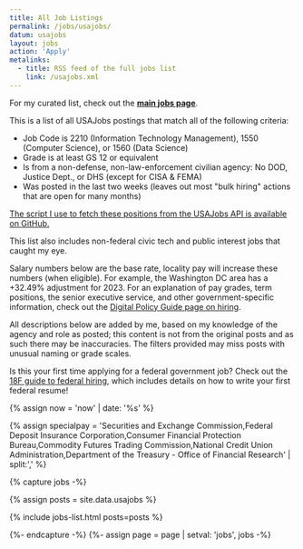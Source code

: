 ```yaml
---
title: All Job Listings
permalink: /jobs/usajobs/
datum: usajobs
layout: jobs
action: 'Apply'
metalinks:
  - title: RSS feed of the full jobs list
    link: /usajobs.xml
---
```

For my curated list, check out the **[main jobs page](/jobs/)**.

This is a list of all USAJobs postings that match all of the following criteria:

* Job Code is 2210 (Information Technology Management), 1550 (Computer Science), or 1560 (Data Science)
* Grade is at least GS 12 or equivalent
* Is from a non-defense, non-law-enforcement civilian agency: No DOD, Justice Dept., or DHS (except for CISA & FEMA)
* Was posted in the last two weeks (leaves out most "bulk hiring" actions that are open for many months)

[The script I use to fetch these positions from the USAJobs API is available on GitHub.](https://github.com/krusynth/usajobs-feed)

This list also includes non-federal civic tech and public interest jobs that caught my eye.

Salary numbers below are the base rate, locality pay will increase these numbers (when eligible). For example, the Washington DC area has a +32.49% adjustment for 2023. For an explanation of pay grades, term positions, the senior executive service, and other government-specific information, check out the [Digital Policy Guide page on hiring](https://digitalpolicy.us/policies/hiring/).

All descriptions below are added by me, based on my knowledge of the agency and role as posted; this content is not from the original posts and as such there may be inaccuracies. The filters provided may miss posts with unusual naming or grade scales.

Is this your first time applying for a federal government job? Check out the [18F guide to federal hiring](https://join.tts.gsa.gov/hiring-process/), which includes details on how to write your first federal resume!

{% assign now = 'now' | date: '%s' %}

{% assign specialpay = 'Securities and Exchange Commission,Federal Deposit Insurance Corporation,Consumer Financial Protection Bureau,Commodity Futures Trading Commission,National Credit Union Administration,Department of the Treasury - Office of Financial Research' | split:',' %}

{% capture jobs -%}

{% assign posts = site.data.usajobs %}

{% include jobs-list.html posts=posts %}

{%- endcapture -%}
{%- assign page = page | setval: 'jobs', jobs -%}